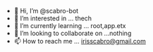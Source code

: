 - 👋 Hi, I’m @scabro-bot
- 👀 I’m interested in ... thech
- 🌱 I’m currently learning ... root,app.etx
- 💞️ I’m looking to collaborate on ...nothing
- 📫 How to reach me ... irisscabro@gmail.com

<!---
scabro-bot/scabro-bot is a ✨ special ✨ repository because its `README.md` (this file) appears on your GitHub profile.
You can click the Preview link to take a look at your changes.
--->
